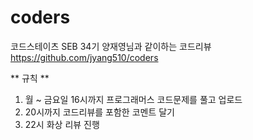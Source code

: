 # coders

코드스테이츠 SEB 34기 양재영님과 같이하는 코드리뷰
https://github.com/jyang510/coders

** 규칙 **
1. 월 ~ 금요일 16시까지 프로그래머스 코드문제를 풀고 업로드
2. 20시까지 코드리뷰를 포함한 코멘트 달기 
3. 22시 화상 리뷰 진행 
